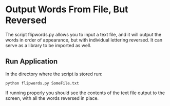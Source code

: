 # Output Words From File, But Reversed

The script flipwords.py allows you to input a text file, and it will output the words in order of appearance, but with individual lettering reversed.  It can serve as a library to be imported as well.  

## Run Application

In the directory where the script is stored run:

```
python flipwords.py SomeFile.txt
```

If running properly you should see the contents of the text file output to the screen, with all the words reversed in place. 

